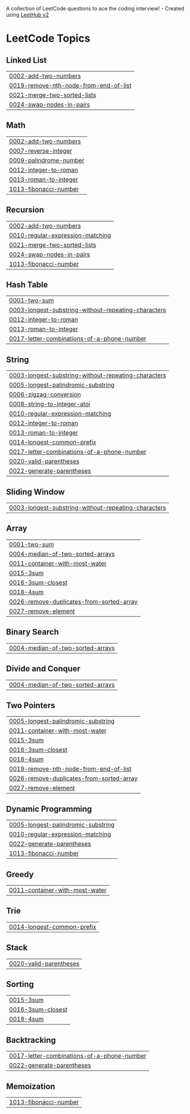 A collection of LeetCode questions to ace the coding interview! - Created using [LeetHub v2](https://github.com/arunbhardwaj/LeetHub-2.0)
<!---LeetCode Topics Start-->
# LeetCode Topics
## Linked List
|  |
| ------- |
| [0002-add-two-numbers](https://github.com/iymw/leetcode/tree/master/0002-add-two-numbers) |
| [0019-remove-nth-node-from-end-of-list](https://github.com/iymw/leetcode/tree/master/0019-remove-nth-node-from-end-of-list) |
| [0021-merge-two-sorted-lists](https://github.com/iymw/leetcode/tree/master/0021-merge-two-sorted-lists) |
| [0024-swap-nodes-in-pairs](https://github.com/iymw/leetcode/tree/master/0024-swap-nodes-in-pairs) |
## Math
|  |
| ------- |
| [0002-add-two-numbers](https://github.com/iymw/leetcode/tree/master/0002-add-two-numbers) |
| [0007-reverse-integer](https://github.com/iymw/leetcode/tree/master/0007-reverse-integer) |
| [0009-palindrome-number](https://github.com/iymw/leetcode/tree/master/0009-palindrome-number) |
| [0012-integer-to-roman](https://github.com/iymw/leetcode/tree/master/0012-integer-to-roman) |
| [0013-roman-to-integer](https://github.com/iymw/leetcode/tree/master/0013-roman-to-integer) |
| [1013-fibonacci-number](https://github.com/iymw/leetcode/tree/master/1013-fibonacci-number) |
## Recursion
|  |
| ------- |
| [0002-add-two-numbers](https://github.com/iymw/leetcode/tree/master/0002-add-two-numbers) |
| [0010-regular-expression-matching](https://github.com/iymw/leetcode/tree/master/0010-regular-expression-matching) |
| [0021-merge-two-sorted-lists](https://github.com/iymw/leetcode/tree/master/0021-merge-two-sorted-lists) |
| [0024-swap-nodes-in-pairs](https://github.com/iymw/leetcode/tree/master/0024-swap-nodes-in-pairs) |
| [1013-fibonacci-number](https://github.com/iymw/leetcode/tree/master/1013-fibonacci-number) |
## Hash Table
|  |
| ------- |
| [0001-two-sum](https://github.com/iymw/leetcode/tree/master/0001-two-sum) |
| [0003-longest-substring-without-repeating-characters](https://github.com/iymw/leetcode/tree/master/0003-longest-substring-without-repeating-characters) |
| [0012-integer-to-roman](https://github.com/iymw/leetcode/tree/master/0012-integer-to-roman) |
| [0013-roman-to-integer](https://github.com/iymw/leetcode/tree/master/0013-roman-to-integer) |
| [0017-letter-combinations-of-a-phone-number](https://github.com/iymw/leetcode/tree/master/0017-letter-combinations-of-a-phone-number) |
## String
|  |
| ------- |
| [0003-longest-substring-without-repeating-characters](https://github.com/iymw/leetcode/tree/master/0003-longest-substring-without-repeating-characters) |
| [0005-longest-palindromic-substring](https://github.com/iymw/leetcode/tree/master/0005-longest-palindromic-substring) |
| [0006-zigzag-conversion](https://github.com/iymw/leetcode/tree/master/0006-zigzag-conversion) |
| [0008-string-to-integer-atoi](https://github.com/iymw/leetcode/tree/master/0008-string-to-integer-atoi) |
| [0010-regular-expression-matching](https://github.com/iymw/leetcode/tree/master/0010-regular-expression-matching) |
| [0012-integer-to-roman](https://github.com/iymw/leetcode/tree/master/0012-integer-to-roman) |
| [0013-roman-to-integer](https://github.com/iymw/leetcode/tree/master/0013-roman-to-integer) |
| [0014-longest-common-prefix](https://github.com/iymw/leetcode/tree/master/0014-longest-common-prefix) |
| [0017-letter-combinations-of-a-phone-number](https://github.com/iymw/leetcode/tree/master/0017-letter-combinations-of-a-phone-number) |
| [0020-valid-parentheses](https://github.com/iymw/leetcode/tree/master/0020-valid-parentheses) |
| [0022-generate-parentheses](https://github.com/iymw/leetcode/tree/master/0022-generate-parentheses) |
## Sliding Window
|  |
| ------- |
| [0003-longest-substring-without-repeating-characters](https://github.com/iymw/leetcode/tree/master/0003-longest-substring-without-repeating-characters) |
## Array
|  |
| ------- |
| [0001-two-sum](https://github.com/iymw/leetcode/tree/master/0001-two-sum) |
| [0004-median-of-two-sorted-arrays](https://github.com/iymw/leetcode/tree/master/0004-median-of-two-sorted-arrays) |
| [0011-container-with-most-water](https://github.com/iymw/leetcode/tree/master/0011-container-with-most-water) |
| [0015-3sum](https://github.com/iymw/leetcode/tree/master/0015-3sum) |
| [0016-3sum-closest](https://github.com/iymw/leetcode/tree/master/0016-3sum-closest) |
| [0018-4sum](https://github.com/iymw/leetcode/tree/master/0018-4sum) |
| [0026-remove-duplicates-from-sorted-array](https://github.com/iymw/leetcode/tree/master/0026-remove-duplicates-from-sorted-array) |
| [0027-remove-element](https://github.com/iymw/leetcode/tree/master/0027-remove-element) |
## Binary Search
|  |
| ------- |
| [0004-median-of-two-sorted-arrays](https://github.com/iymw/leetcode/tree/master/0004-median-of-two-sorted-arrays) |
## Divide and Conquer
|  |
| ------- |
| [0004-median-of-two-sorted-arrays](https://github.com/iymw/leetcode/tree/master/0004-median-of-two-sorted-arrays) |
## Two Pointers
|  |
| ------- |
| [0005-longest-palindromic-substring](https://github.com/iymw/leetcode/tree/master/0005-longest-palindromic-substring) |
| [0011-container-with-most-water](https://github.com/iymw/leetcode/tree/master/0011-container-with-most-water) |
| [0015-3sum](https://github.com/iymw/leetcode/tree/master/0015-3sum) |
| [0016-3sum-closest](https://github.com/iymw/leetcode/tree/master/0016-3sum-closest) |
| [0018-4sum](https://github.com/iymw/leetcode/tree/master/0018-4sum) |
| [0019-remove-nth-node-from-end-of-list](https://github.com/iymw/leetcode/tree/master/0019-remove-nth-node-from-end-of-list) |
| [0026-remove-duplicates-from-sorted-array](https://github.com/iymw/leetcode/tree/master/0026-remove-duplicates-from-sorted-array) |
| [0027-remove-element](https://github.com/iymw/leetcode/tree/master/0027-remove-element) |
## Dynamic Programming
|  |
| ------- |
| [0005-longest-palindromic-substring](https://github.com/iymw/leetcode/tree/master/0005-longest-palindromic-substring) |
| [0010-regular-expression-matching](https://github.com/iymw/leetcode/tree/master/0010-regular-expression-matching) |
| [0022-generate-parentheses](https://github.com/iymw/leetcode/tree/master/0022-generate-parentheses) |
| [1013-fibonacci-number](https://github.com/iymw/leetcode/tree/master/1013-fibonacci-number) |
## Greedy
|  |
| ------- |
| [0011-container-with-most-water](https://github.com/iymw/leetcode/tree/master/0011-container-with-most-water) |
## Trie
|  |
| ------- |
| [0014-longest-common-prefix](https://github.com/iymw/leetcode/tree/master/0014-longest-common-prefix) |
## Stack
|  |
| ------- |
| [0020-valid-parentheses](https://github.com/iymw/leetcode/tree/master/0020-valid-parentheses) |
## Sorting
|  |
| ------- |
| [0015-3sum](https://github.com/iymw/leetcode/tree/master/0015-3sum) |
| [0016-3sum-closest](https://github.com/iymw/leetcode/tree/master/0016-3sum-closest) |
| [0018-4sum](https://github.com/iymw/leetcode/tree/master/0018-4sum) |
## Backtracking
|  |
| ------- |
| [0017-letter-combinations-of-a-phone-number](https://github.com/iymw/leetcode/tree/master/0017-letter-combinations-of-a-phone-number) |
| [0022-generate-parentheses](https://github.com/iymw/leetcode/tree/master/0022-generate-parentheses) |
## Memoization
|  |
| ------- |
| [1013-fibonacci-number](https://github.com/iymw/leetcode/tree/master/1013-fibonacci-number) |
<!---LeetCode Topics End-->